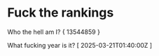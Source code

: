 # Fuck the rankings

Who the hell am I?
{ 13544859 }

What fucking year is it?
[ 2025-03-21T01:40:00Z ]
